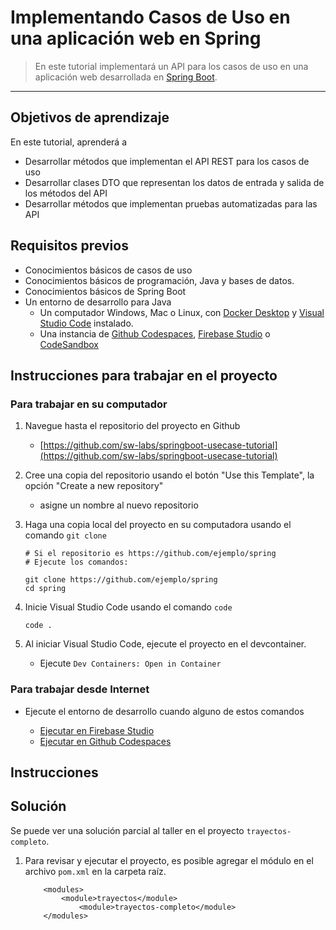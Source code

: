 # Implementando Casos de Uso en una aplicación web en Spring

> En este tutorial implementará un API para los casos de uso en una aplicación web desarrollada en [Spring Boot](https://spring.io/projects/spring-boot). 

---

## Objetivos de aprendizaje

En este tutorial, aprenderá a 
- Desarrollar métodos que implementan el API REST para los casos de uso
- Desarrollar clases DTO que representan los datos de entrada y salida de los métodos del API 
- Desarrollar métodos que implementan pruebas automatizadas para las API


## Requisitos previos

- Conocimientos básicos de casos de uso
- Conocimientos básicos de programación, Java y bases de datos.
- Conocimientos básicos de Spring Boot
- Un entorno de desarrollo para Java
  - Un computador Windows, Mac o Linux, con [Docker Desktop](https://www.docker.com/products/docker-desktop/) y [Visual Studio Code](https://code.visualstudio.com/) instalado. 
  - Una instancia de [Github Codespaces](https://github.com/features/codespaces), [Firebase Studio](https://firebase.google.com/docs/studio) o [CodeSandbox](https://codesandbox.io/dashboard)



## Instrucciones para trabajar en el proyecto

### Para trabajar en su computador

1. Navegue hasta el repositorio del proyecto en Github
    - [https://github.com/sw-labs/springboot-usecase-tutorial](https://github.com/sw-labs/springboot-usecase-tutorial)

2. Cree una copia del repositorio usando el botón "Use this Template", la opción "Create a new repository"
    - asigne un nombre al nuevo repositorio

3. Haga una copia local del proyecto en su computadora usando el comando `git clone`

    ```
    # Si el repositorio es https://github.com/ejemplo/spring
    # Ejecute los comandos:

    git clone https://github.com/ejemplo/spring
    cd spring
    ```

4. Inicie Visual Studio Code usando el comando `code` 

    ```
    code . 
    ```

5. Al iniciar Visual Studio Code, ejecute el proyecto en el devcontainer.
    * Ejecute `Dev Containers: Open in Container`

### Para trabajar desde Internet

- Ejecute el entorno de desarrollo cuando alguno de estos comandos

    - [Ejecutar en Firebase Studio](https://idx.google.com/new?template=https://github.com/sw-labs/springboot-usecase-tutorial)
    - [Ejecutar en Github Codespaces](https://github.com/codespaces/new?skip_quickstart=true&machine=standardLinux32gb&repo=792310042&ref=main&devcontainer_path=.devcontainer%2Fdevcontainer.json&geo=UsEast)


## Instrucciones


## Solución

Se puede ver una solución parcial al taller en el proyecto `trayectos-completo`.

1. Para revisar y ejecutar el proyecto, es posible agregar el módulo en el archivo `pom.xml` en la carpeta raíz.

    ```
        <modules>
            <module>trayectos</module>
                <module>trayectos-completo</module>
        </modules>
    ```

